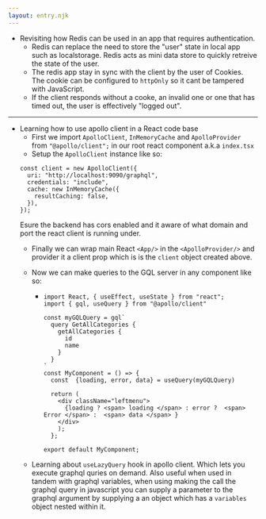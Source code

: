 ```yaml
---
layout: entry.njk
---
```


- Revisiting how Redis can be used in an app that requires authentication. 
    - Redis can replace the need to store the "user" state in local app such as localstorage. Redis acts as mini data store to quickly retreive the state of the user.
    - The redis app stay in sync with the client by the user of Cookies. The cookie can be configured to `httpOnly` so it cant be tampered with JavaScript.
    - If the client responds without a cooke, an invalid one or one that has timed out, the user is effectively "logged out".

---

- Learning how to use apollo client in a React code base
    - First we import `ApolloClient`, `InMemoryCache` and `ApolloProvider` from `"@apollo/client";` in our root react component a.k.a `index.tsx`
    - Setup the `ApolloClient` instance like so:
    ```
    const client = new ApolloClient({
      uri: "http://localhost:9090/graphql",
      credentials: "include",
      cache: new InMemoryCache({
        resultCaching: false,
      }),
    });
    ```
    Esure the backend has cors enabled and it aware of what domain and port the react client is running under.
    - Finally we can wrap main React `<App/>` in the `<ApolloProvider/>` and provider it a client prop which is is the `client` object created above. 
    - Now we can make queries to the GQL server in any component like so:
        - ```tsx
          import React, { useEffect, useState } from "react";
          import { gql, useQuery } from "@apollo/client"

          const myGQLQuery = gql`
            query GetAllCategories {
              getAllCategories {
                id
                name
              }
            }
          `
          const MyComponent = () => {
            const  {loading, error, data} = useQuery(myGQLQuery)

            return (
              <div className="leftmenu">
                {loading ? <span> loading </span> : error ?  <span> Error </span> :  <span> data </span> }
              </div>
              ); 
            };

          export default MyComponent;
          ``` 
          
  - Learning about `useLazyQuery` hook in apollo client. Which lets you execute graphql quries on demand. Also useful when used in tandem with graphql variables, when using making the call the graphql query in javascript you can supply a parameter to the graphql argument by supplying a an object which has a `variables` object nested within it.
